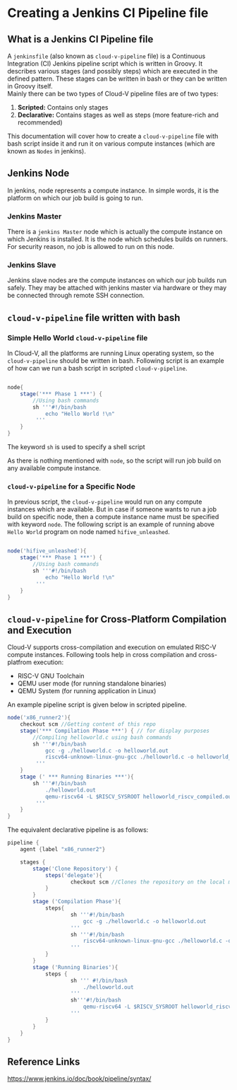 # Creating a Jenkins CI Pipeline file

## What is a Jenkins CI Pipeline file

A `jenkinsfile` (also known as `cloud-v-pipeline` file) is a Continuous Integration (CI) Jenkins pipeline script which is written in Groovy. It describes various stages (and possibly steps) which are executed in the defined pattern. These stages can be written in bash or they can be written in Groovy itself.  
Mainly there can be two types of Cloud-V pipeline files are of two types:  

1. **Scripted:** Contains only stages
2. **Declarative:** Contains stages as well as steps (more feature-rich and recommended)

 This documentation will cover how to create a `cloud-v-pipeline` file with bash script inside it and run it on various compute instances (which are known as `Nodes` in jenkins).

## Jenkins Node

In jenkins, node represents a compute instance. In simple words, it is the platform on which our job build is going to run.  

### Jenkins Master

There is a `jenkins Master` node which is actually the compute instance on which Jenkins is installed. It is the node which schedules builds on runners. For security reason, no job is allowed to run on this node.

### Jenkins Slave

Jenkins slave nodes are the compute instances on which our job builds run safely. They may be attached with jenkins master via hardware or they may be connected through remote SSH connection.

## `cloud-v-pipeline` file written with bash  

### Simple Hello World `cloud-v-pipeline` file

In Cloud-V, all the platforms are running Linux operating system, so the `cloud-v-pipeline` should be written in bash.
Following script is an example of how can we run a bash script in scripted `cloud-v-pipeline`.  

```groovy

node{
    stage('*** Phase 1 ***') {
        //Using bash commands
        sh '''#!/bin/bash
            echo "Hello World !\n"
         '''
    }
}
```  

The keyword `sh` is used to specify a shell script

As there is nothing mentioned with `node`, so the script will run job build on any available compute instance.  

### `cloud-v-pipeline` for a Specific Node  

In previous script, the `cloud-v-pipeline` would run on any compute instances which are available. But in case if someone wants to run a job build on specific node, then a compute instance name must be specified with keyword `node`. The following script is an example of running above `Hello World` program on node named `hifive_unleashed`.  

```groovy

node('hifive_unleashed'){
    stage('*** Phase 1 ***') {
        //Using bash commands
        sh '''#!/bin/bash
            echo "Hello World !\n"
         '''
    }
}
```  

## `cloud-v-pipeline` for Cross-Platform Compilation and Execution

Cloud-V supports cross-compilation and execution on emulated RISC-V compute instances. Following tools help in cross compilation and cross-platfrom execution:  

- RISC-V GNU Toolchain
- QEMU user mode (for running standalone binaries)
- QEMU System (for running application in Linux)  

An example pipeline script is given below in scripted pipeline.  

```groovy
node('x86_runner2'){
    checkout scm //Getting content of this repo
    stage('*** Compilation Phase ***') { // for display purposes
        //Compiling helloworld.c using bash commands
        sh '''#!/bin/bash
            gcc -g ./helloworld.c -o helloworld.out
            riscv64-unknown-linux-gnu-gcc ./helloworld.c -o helloworld_riscv_compiled.out //Cross compiling for RISC-V
         '''
    }
    stage (' *** Running Binaries ***'){
        sh '''#!/bin/bash
            ./helloworld.out
            qemu-riscv64 -L $RISCV_SYSROOT helloworld_riscv_compiled.out //Running executable on RISC-V emulated platform
         '''
    }
}
```

The equivalent declarative pipeline is as follows:  

```groovy
pipeline {
    agent {label "x86_runner2"}

    stages {
        stage('Clone Repository') {
            steps('delegate'){
                    checkout scm //Clones the repository on the local machine
            }
        }
        stage ('Compilation Phase'){
            steps{
                    sh '''#!/bin/bash
                        gcc -g ./helloworld.c -o helloworld.out
                    '''
                    sh '''#!/bin/bash
                        riscv64-unknown-linux-gnu-gcc ./helloworld.c -o helloworld_riscv_compiled.out
                    '''
            }
        }
        stage ('Running Binaries'){
            steps {
                    sh ''' #!/bin/bash
                        ./helloworld.out
                    '''
                    sh'''#!/bin/bash
                        qemu-riscv64 -L $RISCV_SYSROOT helloworld_riscv_compiled.out
                    '''
            }
        }
    }
}
```

## Reference Links

<https://www.jenkins.io/doc/book/pipeline/syntax/>
